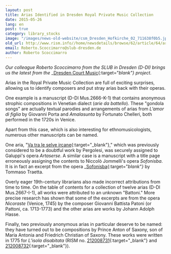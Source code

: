 ```yaml
---
layout: post
title: Arias Identified in Dresden Royal Private Music Collection
date: 2015-05-26
lang: en
post: true
category: library_stocks
image: "/images/news-old-website/csm_Dresden_Hofkirche_02_711638f0b5.jpg"
old_url: http://www.rism.info//home/newsdetails/browse/62/article/64/arias-identified-in-dresden-royal-private-music-collection.html
email: Roberto.Scoccimarro@slub-dresden.de
author: Roberto Scoccimarro
---
```



_Our colleague Roberto Scoccimarro from the SLUB in Dresden (D-Dl) brings us the latest from the_ _[Dresden Court Music](http://hofmusik.slub-dresden.de/news/details/single/neue-zuschreibungen-bei-den-ariensammlungen/){:target="_blank"}_ _project._



Arias in the Royal Private Music Collection are full of exciting surprises, allowing us to identify composers and put stray arias back with their operas.

One example is a manuscript (D-Dl Mus.2666-K-1) that contains anonymous strophic compositions in Venetian dialect (_arie da battello_). These "gondola songs" are actually textual parodies and arrangements of arias from _L’amor di figlia_ by Giovanni Porta and _Amalasunta_ by Fortunato Chelleri, both performed in the 1720s in Venice.

Apart from this case, which is also interesting for ethnomusicologists, numerous other manuscripts can be named.

One aria, "[Va tra le selve ircane](https://opac.rism.info/search?id=212008686){:target="_blank"}," which was previously considered to be a doubtful work by Pergolesi, was securely assigned to Galuppi's opera _Artaserse_. A similar case is a manuscript with a title page erroneously assigning the contents to Niccolò Jommelli's opera _Sofonisba_. It is in fact an excerpt from the opera _[Sofonisba](https://opac.rism.info/search?id=212008266){:target="_blank"}_ by Tommaso Traetta.

Overly eager 19th-century librarians also made incorrect attributions from time to time. On the table of contents for a collection of twelve arias (D-Dl Mus.2667-I-1), all works were attributed to an unknown "Battoni." More precise research has shown that some of the excerpts are from the opera _Nicoraste_ (Venice, 1745) by the composer Giovanni Battista Patoni (or Pattoni, ca. 1713-1773) and the other arias are works by Johann Adolph Hasse.

Finally, two previously anonymous arias in particular deserve to be named: they have turned out to be compositions by Prince Anton of Saxony, son of Maria Antonia and Friedrich Christian of Saxony. These works were written in 1775 for _L’isola disabitata_ (RISM no. [212008731](https://opac.rism.info/search?id=212008731){:target="_blank"} and [212008732](https://opac.rism.info/search?id=212008732){:target="_blank"}).



<script type="text/javascript">var switchTo5x=true;</script><script type="text/javascript" src="http://w.sharethis.com/button/buttons.js"></script><script type="text/javascript">stLight.options({publisher: "9b601438-1ce1-49d8-bfd7-9cff5df54c17", doNotHash: false, doNotCopy: false, hashAddressBar: false});</script>